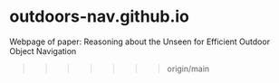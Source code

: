 # outdoors-nav.github.io
Webpage of paper: Reasoning about the Unseen for Efficient Outdoor Object Navigation
>>>>>>> origin/main
